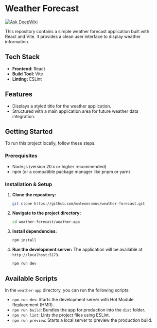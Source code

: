 # Weather Forecast
[![Ask DeepWiki](https://devin.ai/assets/askdeepwiki.png)](https://deepwiki.com/mateomramos/weather-forecast)

This repository contains a simple weather forecast application built with React and Vite. It provides a clean user interface to display weather information.

## Tech Stack

*   **Frontend:** React
*   **Build Tool:** Vite
*   **Linting:** ESLint

## Features

*   Displays a styled title for the weather application.
*   Structured with a main application area for future weather data integration.

## Getting Started

To run this project locally, follow these steps.

### Prerequisites

*   Node.js (version 20.x or higher recommended)
*   npm (or a compatible package manager like pnpm or yarn)

### Installation & Setup

1.  **Clone the repository:**
    ```sh
    git clone https://github.com/mateomramos/weather-forecast.git
    ```

2.  **Navigate to the project directory:**
    ```sh
    cd weather-forecast/weather-app
    ```

3.  **Install dependencies:**
    ```sh
    npm install
    ```

4.  **Run the development server:**
    The application will be available at `http://localhost:5173`.
    ```sh
    npm run dev
    ```

## Available Scripts

In the `weather-app` directory, you can run the following scripts:

*   `npm run dev`: Starts the development server with Hot Module Replacement (HMR).
*   `npm run build`: Bundles the app for production into the `dist` folder.
*   `npm run lint`: Lints the project files using ESLint.
*   `npm run preview`: Starts a local server to preview the production build.
